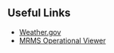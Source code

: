 ## Useful Links

* [Weather.gov](https://weather.gov)
* [MRMS Operational Viewer](https://mrms.nssl.noaa.gov/qvs/product_viewer/)
